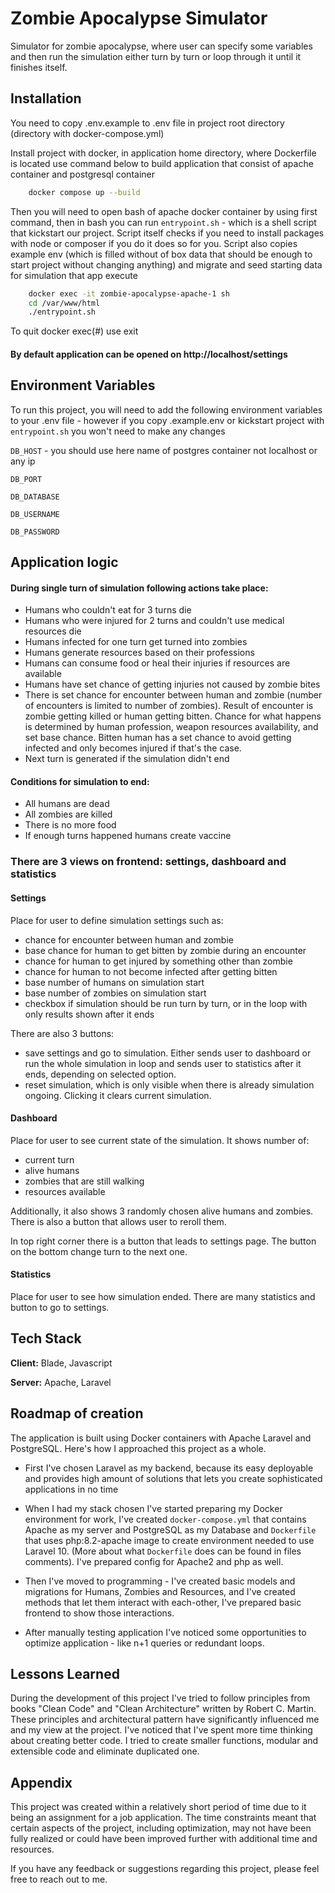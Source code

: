 # Zombie Apocalypse Simulator

Simulator for zombie apocalypse, where user can specify some variables and then run the simulation either turn by turn
or loop through it until it finishes itself.

## Installation

You need to copy .env.example to .env file in project root directory (directory with docker-compose.yml)

Install project with docker, in application home directory, where Dockerfile is located use command below to build
application that consist of apache container and postgresql container

```bash
    docker compose up --build
```

Then you will need to open bash of apache docker container by using first command, then in bash you can
run ``entrypoint.sh`` - which is a shell script that kickstart our project. Script itself checks if you need to install
packages with node or composer if you do it does so for you. Script also copies example env (which is filled without of
box data that should be enough to start project without changing anything) and migrate and seed starting data for
simulation that app execute

```bash
    docker exec -it zombie-apocalypse-apache-1 sh
    cd /var/www/html
    ./entrypoint.sh
```

To quit docker exec(#) use exit

#### By default application can be opened on http://localhost/settings

## Environment Variables

To run this project, you will need to add the following environment variables to your .env file - however if you copy
.example.env or kickstart project with ``entrypoint.sh`` you won't need to make any changes

`DB_HOST` - you should use here name of postgres container not localhost or any ip

`DB_PORT`

`DB_DATABASE`

`DB_USERNAME`

`DB_PASSWORD`


## Application logic

#### During single turn of simulation following actions take place:

- Humans who couldn't eat for 3 turns die
- Humans who were injured for 2 turns and couldn't use medical resources die
- Humans infected for one turn get turned into zombies
- Humans generate resources based on their professions
- Humans can consume food or heal their injuries if resources are available
- Humans have set chance of getting injuries not caused by zombie bites
- There is set chance for encounter between human and zombie (number of encounters is limited to number of zombies).
  Result of encounter is zombie getting killed or human getting bitten. Chance for what happens is determined by human
  profession, weapon resources availability, and set base chance. Bitten human has a set chance to avoid getting
  infected and only becomes injured if that's the case.
- Next turn is generated if the simulation didn't end

#### Conditions for simulation to end:

- All humans are dead
- All zombies are killed
- There is no more food
- If enough turns happened humans create vaccine

### There are 3 views on frontend: settings, dashboard and statistics

#### Settings

Place for user to define simulation settings such as:

- chance for encounter between human and zombie
- base chance for human to get bitten by zombie during an encounter
- chance for human to get injured by something other than zombie
- chance for human to not become infected after getting bitten
- base number of humans on simulation start
- base number of zombies on simulation start
- checkbox if simulation should be run turn by turn, or in the loop with only results shown after it ends

There are also 3 buttons:

- save settings and go to simulation. Either sends user to dashboard or run the whole simulation in loop and sends user
  to statistics after it ends, depending on selected option.
- reset simulation, which is only visible when there is already simulation ongoing. Clicking it clears current
  simulation.

#### Dashboard

Place for user to see current state of the simulation. It shows number of:

- current turn
- alive humans
- zombies that are still walking
- resources available

Additionally, it also shows 3 randomly chosen alive humans and zombies. There is also a button that allows user to
reroll them.

In top right corner there is a button that leads to settings page. The button on the bottom change turn to the next one.

#### Statistics

Place for user to see how simulation ended. There are many statistics and button to go to settings.

## Tech Stack

**Client:** Blade, Javascript

**Server:** Apache, Laravel

## Roadmap of creation

The application is built using Docker containers with Apache Laravel and PostgreSQL. Here's how I approached this
project as a whole.

- First I've chosen Laravel as my backend, because its easy deployable and provides high amount of solutions that lets
  you create sophisticated applications in no time

- When I had my stack chosen I've started preparing my Docker environment for work, I've created `docker-compose.yml`
  that contains Apache as my server and PostgreSQL as my Database and `Dockerfile` that uses php:8.2-apache image to
  create environment needed to use Laravel 10. (More about what `Dockerfile` does can be found in files comments). I've
  prepared config for Apache2 and php as well.

- Then I've moved to programming - I've created basic models and migrations for Humans, Zombies and Resources, and I've
  created methods that let them interact with each-other, I've prepared basic frontend to show those interactions.

- After manually testing application I've noticed some opportunities to optimize application - like n+1 queries or
  redundant loops.

## Lessons Learned

During the development of this project I've tried to follow principles from books "Clean Code" and "Clean Architecture"
written by Robert C. Martin. These principles and architectural pattern have significantly influenced me and my view at
the project. I've noticed that I've spent more time thinking about creating better code. I tried to create smaller
functions, modular and extensible code and eliminate duplicated one.

## Appendix

This project was created within a relatively short period of time due to it being an assignment for a job application.
The time constraints meant that certain aspects of the project, including optimization, may not have been fully realized
or could have been improved further with additional time and resources.

If you have any feedback or suggestions regarding this project, please feel free to reach out to me.
